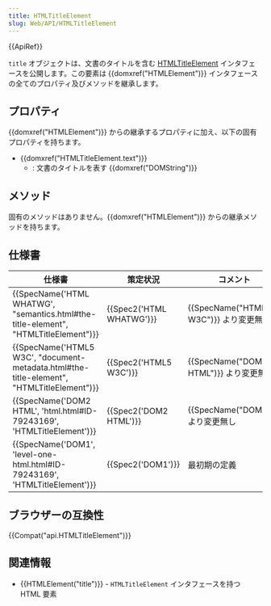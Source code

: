 ```yaml
---
title: HTMLTitleElement
slug: Web/API/HTMLTitleElement
---
```


{{ApiRef}}

`title` オブジェクトは、文書のタイトルを含む [HTMLTitleElement](http://www.w3.org/TR/DOM-Level-2-HTML/html.html#ID-79243169) インタフェースを公開します。この要素は {{domxref("HTMLElement")}} インタフェースの全てのプロパティ及びメソッドを継承します。

## プロパティ

{{domxref("HTMLElement")}} からの継承するプロパティに加え、以下の固有プロパティを持ちます。

- {{domxref("HTMLTitleElement.text")}}
  - : 文書のタイトルを表す {{domxref("DOMString")}}

## メソッド

固有のメソッドはありません。{{domxref("HTMLElement")}} からの継承メソッドを持ちます。

## 仕様書

| 仕様書                                                                                                                   | 策定状況                         | コメント                                      |
| ------------------------------------------------------------------------------------------------------------------------ | -------------------------------- | --------------------------------------------- |
| {{SpecName('HTML WHATWG', "semantics.html#the-title-element", "HTMLTitleElement")}}         | {{Spec2('HTML WHATWG')}} | {{SpecName("HTML5 W3C")}} より変更無し |
| {{SpecName('HTML5 W3C', "document-metadata.html#the-title-element", "HTMLTitleElement")}} | {{Spec2('HTML5 W3C')}}     | {{SpecName("DOM2 HTML")}} より変更無し |
| {{SpecName('DOM2 HTML', 'html.html#ID-79243169', 'HTMLTitleElement')}}                             | {{Spec2('DOM2 HTML')}}     | {{SpecName("DOM1")}} より変更無し     |
| {{SpecName('DOM1', 'level-one-html.html#ID-79243169', 'HTMLTitleElement')}}                     | {{Spec2('DOM1')}}         | 最初期の定義                                  |

## ブラウザーの互換性

{{Compat("api.HTMLTitleElement")}}

## 関連情報

- {{HTMLElement("title")}} - `HTMLTitleElement` インタフェースを持つ HTML 要素
